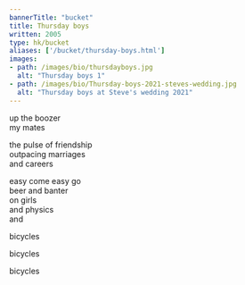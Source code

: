 ```yaml
---
bannerTitle: "bucket" 
title: Thursday boys
written: 2005
type: hk/bucket
aliases: ['/bucket/thursday-boys.html']
images:
- path: /images/bio/thursdayboys.jpg
  alt: "Thursday boys 1"
- path: /images/bio/Thursday-boys-2021-steves-wedding.jpg
  alt: "Thursday boys at Steve's wedding 2021"
---
```



up the boozer  
my mates  

the pulse of friendship  
outpacing marriages  
and careers  

easy come easy go  
beer and banter  
on girls  
and physics  
and  

bicycles  

bicycles  

bicycles  

